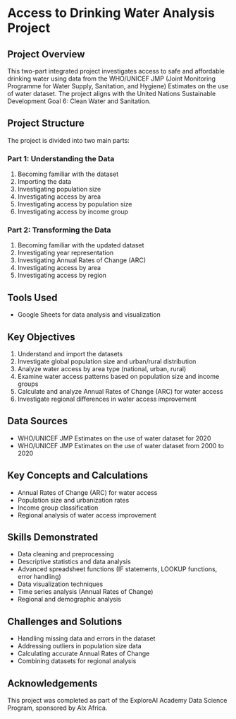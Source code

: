 # Access to Drinking Water Analysis Project

## Project Overview
This two-part integrated project investigates access to safe and affordable drinking water using data from the WHO/UNICEF JMP (Joint Monitoring Programme for Water Supply, Sanitation, and Hygiene) Estimates on the use of water dataset. The project aligns with the United Nations Sustainable Development Goal 6: Clean Water and Sanitation.

## Project Structure
The project is divided into two main parts:

### Part 1: Understanding the Data
1. Becoming familiar with the dataset
2. Importing the data
3. Investigating population size
4. Investigating access by area
5. Investigating access by population size
6. Investigating access by income group

### Part 2: Transforming the Data
1. Becoming familiar with the updated dataset
2. Investigating year representation
3. Investigating Annual Rates of Change (ARC)
4. Investigating access by area
5. Investigating access by region

## Tools Used
- Google Sheets for data analysis and visualization

## Key Objectives
1. Understand and import the datasets
2. Investigate global population size and urban/rural distribution
3. Analyze water access by area type (national, urban, rural)
4. Examine water access patterns based on population size and income groups
5. Calculate and analyze Annual Rates of Change (ARC) for water access
6. Investigate regional differences in water access improvement

## Data Sources
- WHO/UNICEF JMP Estimates on the use of water dataset for 2020
- WHO/UNICEF JMP Estimates on the use of water dataset from 2000 to 2020

## Key Concepts and Calculations
- Annual Rates of Change (ARC) for water access
- Population size and urbanization rates
- Income group classification
- Regional analysis of water access improvement

## Skills Demonstrated
- Data cleaning and preprocessing
- Descriptive statistics and data analysis
- Advanced spreadsheet functions (IF statements, LOOKUP functions, error handling)
- Data visualization techniques
- Time series analysis (Annual Rates of Change)
- Regional and demographic analysis

## Challenges and Solutions
- Handling missing data and errors in the dataset
- Addressing outliers in population size data
- Calculating accurate Annual Rates of Change
- Combining datasets for regional analysis

## Acknowledgements
This project was completed as part of the ExploreAI Academy Data Science Program, sponsored by Alx Africa.

